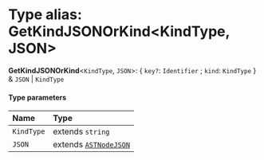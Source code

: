 # Type alias: GetKindJSONOrKind\<KindType, JSON>

**GetKindJSONOrKind**<`KindType`, `JSON`>: { `key?`: `Identifier` ; `kind`: `KindType`  } & `JSON` | `KindType`

#### Type parameters

| Name | Type |
| :------ | :------ |
| `KindType` | extends `string` |
| `JSON` | extends [`ASTNodeJSON`](/auto-docs/editor/interfaces/ASTNodeJSON.md) |

